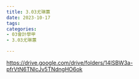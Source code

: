 ```yaml
---
title: 3.03尤琳蕙
date: 2023-10-17
tags: 
categories:
- 03會計學甲
- 3.03尤琳蕙

---
```

https://drive.google.com/drive/folders/14lSBW3a-pfrVtN6TNlcJv5TNdngHO6ok
